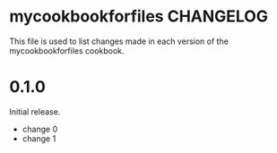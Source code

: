 # mycookbookforfiles CHANGELOG

This file is used to list changes made in each version of the mycookbookforfiles cookbook.

# 0.1.0

Initial release.

- change 0
- change 1

